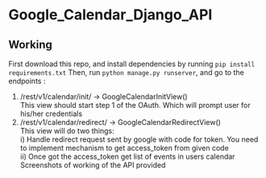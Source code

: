 # Google_Calendar_Django_API
## Working
First download this repo, and install dependencies by running `pip install requirements.txt`
Then, run `python manage.py runserver`, and go to the endpoints :
1) /rest/v1/calendar/init/ -> GoogleCalendarInitView() <br>
This view should start step 1 of the OAuth. Which will prompt user for
his/her credentials
2) /rest/v1/calendar/redirect/ -> GoogleCalendarRedirectView()<br>
This view will do two things: <br>
  i) Handle redirect request sent by google with code for token. You
  need to implement mechanism to get access_token from given
  code <br>
  ii) Once got the access_token get list of events in users calendar
  Screenshots of working of the API provided
